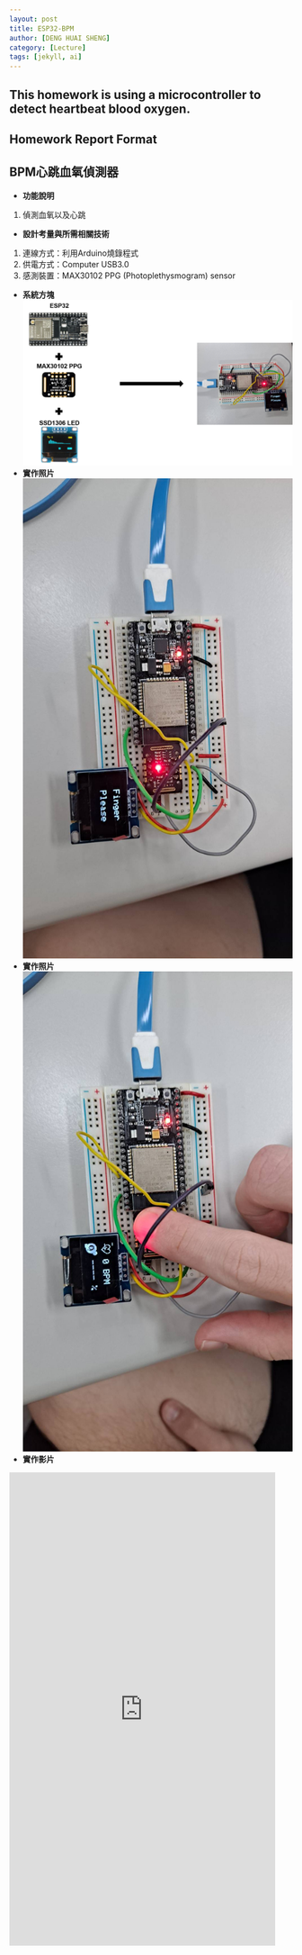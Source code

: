 ```yaml
---
layout: post
title: ESP32-BPM
author: [DENG HUAI SHENG]
category: [Lecture]
tags: [jekyll, ai]
---
```

This homework is using a microcontroller to detect heartbeat blood oxygen.
---
## Homework Report Format 
## BPM心跳血氧偵測器
* **功能說明**
1. 偵測血氧以及心跳
* **設計考量與所需相關技術**
1. 連線方式：利用Arduino燒錄程式
2. 供電方式：Computer USB3.0
3. 感測裝置：MAX30102 PPG (Photoplethysmogram) sensor
* **系統方塊**
![](https://github.com/DENG0616/MCU-project/blob/main/images/bpm3.png?raw=true)
* **實作照片**
![](https://github.com/DENG0616/MCU-project/blob/main/images/bpm1.jpg?raw=true)
* **實作照片**
![](https://github.com/DENG0616/MCU-project/blob/main/images/bpm2.jpg?raw=true)
* **實作影片**
<iframe width="473" height="841" src="https://www.youtube.com/embed/SDXN8wvpgIc" title="心跳血氧" frameborder="0" allow="accelerometer; autoplay; clipboard-write; encrypted-media; gyroscope; picture-in-picture; web-share" allowfullscreen></iframe>

